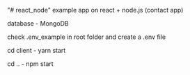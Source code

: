 "# react_node" 
example app on react + node.js (contact app)

database - MongoDB

check .env_example in root folder and create a .env file

cd client - yarn start

cd .. - npm start